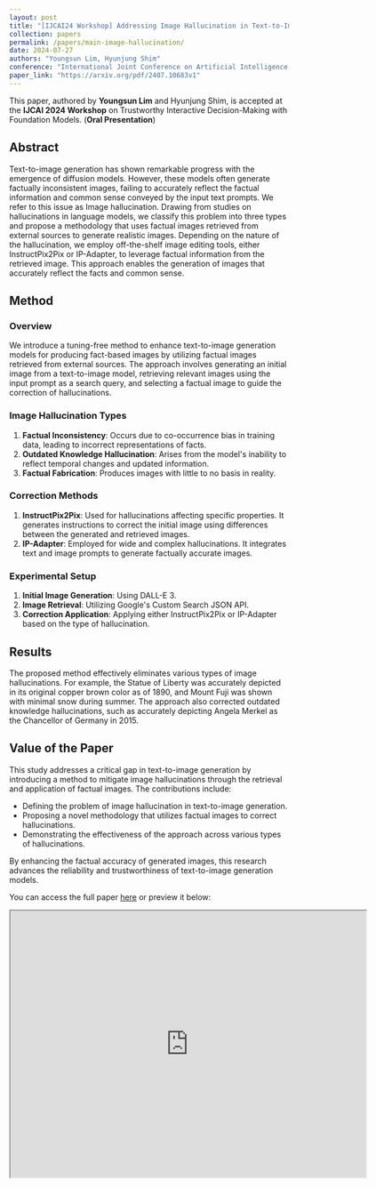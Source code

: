 ```yaml
---
layout: post
title: "[IJCAI24 Workshop] Addressing Image Hallucination in Text-to-Image Generation through Factual Image Retrieval"
collection: papers
permalink: /papers/main-image-hallucination/
date: 2024-07-27
authors: "Youngsun Lim, Hyunjung Shim"
conference: "International Joint Conference on Artificial Intelligence (IJCAI) 2024"
paper_link: "https://arxiv.org/pdf/2407.10683v1"
---
```


This paper, authored by **Youngsun Lim** and Hyunjung Shim, is accepted at the **IJCAI 2024 Workshop** on Trustworthy Interactive Decision-Making with Foundation Models. (**Oral Presentation**)

## Abstract

Text-to-image generation has shown remarkable progress with the emergence of diffusion models. However, these models often generate factually inconsistent images, failing to accurately reflect the factual information and common sense conveyed by the input text prompts. We refer to this issue as Image hallucination. Drawing from studies on hallucinations in language models, we classify this problem into three types and propose a methodology that uses factual images retrieved from external sources to generate realistic images. Depending on the nature of the hallucination, we employ off-the-shelf image editing tools, either InstructPix2Pix or IP-Adapter, to leverage factual information from the retrieved image. This approach enables the generation of images that accurately reflect the facts and common sense.

## Method

### Overview

We introduce a tuning-free method to enhance text-to-image generation models for producing fact-based images by utilizing factual images retrieved from external sources. The approach involves generating an initial image from a text-to-image model, retrieving relevant images using the input prompt as a search query, and selecting a factual image to guide the correction of hallucinations.

### Image Hallucination Types

1. **Factual Inconsistency**: Occurs due to co-occurrence bias in training data, leading to incorrect representations of facts.
2. **Outdated Knowledge Hallucination**: Arises from the model's inability to reflect temporal changes and updated information.
3. **Factual Fabrication**: Produces images with little to no basis in reality.

### Correction Methods

1. **InstructPix2Pix**: Used for hallucinations affecting specific properties. It generates instructions to correct the initial image using differences between the generated and retrieved images.
2. **IP-Adapter**: Employed for wide and complex hallucinations. It integrates text and image prompts to generate factually accurate images.

### Experimental Setup

1. **Initial Image Generation**: Using DALL-E 3.
2. **Image Retrieval**: Utilizing Google's Custom Search JSON API.
3. **Correction Application**: Applying either InstructPix2Pix or IP-Adapter based on the type of hallucination.

## Results

The proposed method effectively eliminates various types of image hallucinations. For example, the Statue of Liberty was accurately depicted in its original copper brown color as of 1890, and Mount Fuji was shown with minimal snow during summer. The approach also corrected outdated knowledge hallucinations, such as accurately depicting Angela Merkel as the Chancellor of Germany in 2015.

## Value of the Paper

This study addresses a critical gap in text-to-image generation by introducing a method to mitigate image hallucinations through the retrieval and application of factual images. The contributions include:

- Defining the problem of image hallucination in text-to-image generation.
- Proposing a novel methodology that utilizes factual images to correct hallucinations.
- Demonstrating the effectiveness of the approach across various types of hallucinations.

By enhancing the factual accuracy of generated images, this research advances the reliability and trustworthiness of text-to-image generation models.

You can access the full paper [here](https://paperswithcode.com/paper/label-augmented-dataset-distillation) or preview it below:

<iframe src="https://arxiv.org/pdf/2407.10683v1" width="640" height="480"></iframe>
